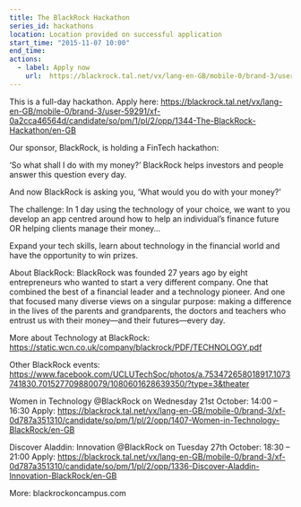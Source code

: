 ```yaml
---
title: The BlackRock Hackathon
series_id: hackathons
location: Location provided on successful application
start_time: "2015-11-07 10:00"
end_time:
actions:
  - label: Apply now
    url:  https://blackrock.tal.net/vx/lang-en-GB/mobile-0/brand-3/user-59291/xf-0a2cca46564d/candidate/so/pm/1/pl/2/opp/1344-The-BlackRock-Hackathon/en-GB
---
```


This is a full-day hackathon. Apply here: <https://blackrock.tal.net/vx/lang-en-GB/mobile-0/brand-3/user-59291/xf-0a2cca46564d/candidate/so/pm/1/pl/2/opp/1344-The-BlackRock-Hackathon/en-GB>

Our sponsor, BlackRock, is holding a FinTech hackathon:

‘So what shall I do with my money?’ BlackRock helps investors and people answer this question every day.

And now BlackRock is asking you, ‘What would you do with your money?’

The challenge: In 1 day using the technology of your choice, we want to you develop an app centred around how to help an individual’s finance future OR helping clients manage their money…

Expand your tech skills, learn about technology in the financial world and have the opportunity to win prizes.

About BlackRock:
BlackRock was founded 27 years ago by eight entrepreneurs who wanted to start a very different company. One that combined the best of a financial leader and a technology pioneer. And one that focused many diverse views on a singular purpose: making a difference in the lives of the parents and grandparents, the doctors and teachers who entrust us with their money—and their futures—every day.



More about Technology at BlackRock: <https://static.wcn.co.uk/company/blackrock/PDF/TECHNOLOGY.pdf>

Other BlackRock events:
<https://www.facebook.com/UCLUTechSoc/photos/a.753472658018917.1073741830.701527709880079/1080601628639350/?type=3&theater>

Women in Technology @BlackRock on Wednesday 21st October: 14:00 – 16:30
Apply: <https://blackrock.tal.net/vx/lang-en-GB/mobile-0/brand-3/xf-0d787a351310/candidate/so/pm/1/pl/2/opp/1407-Women-in-Technology-BlackRock/en-GB>

Discover Aladdin: Innovation @BlackRock on Tuesday 27th October: 18:30 – 21:00
Apply: <https://blackrock.tal.net/vx/lang-en-GB/mobile-0/brand-3/xf-0d787a351310/candidate/so/pm/1/pl/2/opp/1336-Discover-Aladdin-Innovation-BlackRock/en-GB>

More: blackrockoncampus.com
